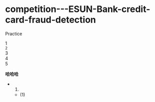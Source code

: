 # competition---ESUN-Bank-credit-card-fraud-detection
Practice

1  
`2`  
    3  
4  
5  

**哈哈哈**  

* 1.  
  *  (1)
